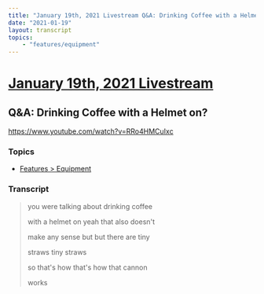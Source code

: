 ```yaml
---
title: "January 19th, 2021 Livestream Q&A: Drinking Coffee with a Helmet on?"
date: "2021-01-19"
layout: transcript
topics:
    - "features/equipment"
---
```

# [January 19th, 2021 Livestream](../2021-01-19.md)
## Q&A: Drinking Coffee with a Helmet on?
https://www.youtube.com/watch?v=RRo4HMCuIxc

### Topics
* [Features > Equipment](../topics/features/equipment.md)

### Transcript

> you were talking about drinking coffee
>
> with a helmet on yeah that also doesn't
>
> make any sense but but there are tiny
>
> straws tiny straws
>
> so that's how that's how that cannon
>
> works
>
